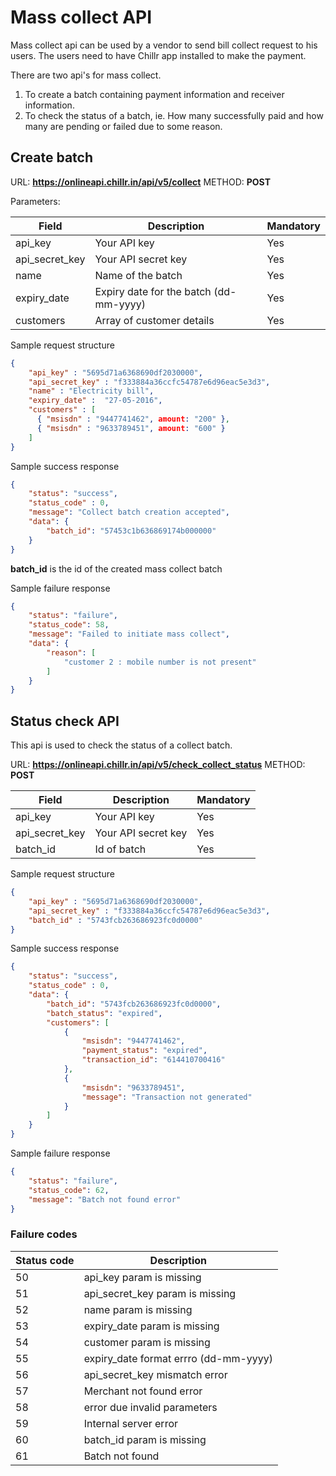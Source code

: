# Mass collect API
Mass collect api can be used by a vendor to send bill collect request to his  users. The users need to have Chillr app installed to make the payment.

There are two api's for mass collect.

1. To create a batch containing payment information and receiver information.
2. To check the status of a batch, ie. How many successfully paid and how many are pending or failed due to some reason.

## Create batch

URL: **https://onlineapi.chillr.in/api/v5/collect**
METHOD: **POST**

Parameters:

| Field | Description | Mandatory |
| -- | -- | -- |
| api_key | Your API key | Yes |
| api_secret_key | Your API secret key | Yes |
| name | Name of the batch | Yes |
| expiry_date | Expiry date for the batch (dd-mm-yyyy) | Yes |
| customers | Array of customer details | Yes |

Sample request structure

```json
{
	"api_key" : "5695d71a6368690df2030000",
	"api_secret_key" : "f333884a36ccfc54787e6d96eac5e3d3",
	"name" : "Electricity bill",
	"expiry_date" :  "27-05-2016",
	"customers" : [
      { "msisdn" : "9447741462", amount: "200" }, 
      { "msisdn" : "9633789451", amount: "600" }
    ]
}
```

Sample success response

```json
{
    "status": "success",
    "status_code" : 0,
    "message": "Collect batch creation accepted",
    "data": {
        "batch_id": "57453c1b636869174b000000"
    }
}
```

**batch_id** is the id of the created mass collect batch

Sample failure response

```json
{
    "status": "failure",
    "status_code": 58,
    "message": "Failed to initiate mass collect",
    "data": {
        "reason": [
            "customer 2 : mobile number is not present"
        ]
    }
}
```


## Status check API
This  api is used to check the status of a collect batch.

URL: **https://onlineapi.chillr.in/api/v5/check_collect_status**
METHOD: **POST**

| Field | Description | Mandatory |
| -- | -- | -- |
| api_key | Your API key | Yes |
| api_secret_key | Your API secret key  | Yes |
| batch_id | Id of batch | Yes |

Sample request structure

```json
{
	"api_key" : "5695d71a6368690df2030000",
	"api_secret_key" : "f333884a36ccfc54787e6d96eac5e3d3",
	"batch_id" : "5743fcb263686923fc0d0000"
}
```

Sample success response

```json
{
    "status": "success",
    "status_code" : 0, 
    "data": {
        "batch_id": "5743fcb263686923fc0d0000",
        "batch_status": "expired",
        "customers": [
            {
                "msisdn": "9447741462",
                "payment_status": "expired",
                "transaction_id": "614410700416"
            },
            {
                "msisdn": "9633789451",
                "message": "Transaction not generated"
            }
        ]
    }
}
```

Sample failure response

```json
{
    "status": "failure",
    "status_code": 62,
    "message": "Batch not found error"
}
```

### Failure codes

| Status code | Description |
| -- | -- |
| 50 | api_key param is missing |
| 51 | api_secret_key param is missing |
| 52 | name param is missing |
| 53 | expiry_date param is missing |
| 54 | customer param is missing |
| 55 | expiry_date format errro (dd-mm-yyyy) |
| 56 | api_secret_key mismatch error |
| 57 | Merchant not found error |
| 58 | error due invalid parameters |
| 59 | Internal server error |
| 60 | batch_id param is missing |
| 61 | Batch not found |
